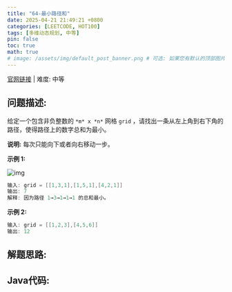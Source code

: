 ```yaml
---
title: "64-最小路径和"
date: 2025-04-21 21:49:21 +0800
categories: [LEETCODE, HOT100]
tags: [多维动态规划, 中等]
pin: false
toc: true
math: true
# image: /assets/img/default_post_banner.png # 可选: 如果您有默认的顶部图片，取消注释并修改路径
---
```


[官网链接](https://leetcode.cn/problems/minimum-path-sum/) \| 难度: 中等

## 问题描述: 

给定一个包含非负整数的 `*m* x *n*` 网格 `grid` ，请找出一条从左上角到右下角的路径，使得路径上的数字总和为最小。

**说明:** 每次只能向下或者向右移动一步。

**示例 1:**

![img](../assets/img/posts/p64_0.jpg)

```java
输入: grid = [[1,3,1],[1,5,1],[4,2,1]]
输出: 7
解释: 因为路径 1→3→1→1→1 的总和最小。
```

**示例 2:**

```java
输入: grid = [[1,2,3],[4,5,6]]
输出: 12
```

## 解题思路: 



## Java代码: 
